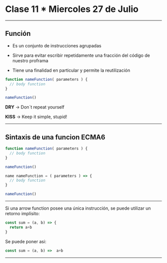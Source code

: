 # Clase 11 * Miercoles 27 de Julio

---

## Función

- Es un conjunto de instrucciones agrupadas

- Sirve para evitar escribir repetidamente una fracción del código de nuestro proframa

- Tiene una finalidad en particular y permite la reutilización

```JavaScript
function nameFunction( parameters ) {
  // body function
}

nameFunction()
```

**DRY** -> Don´t repeat yourself

**KISS** -> Keep it simple, stupid!

---

## Sintaxis de una funcion ECMA6

```JavaScript
function nameFunction( parameters ) {
  // body function
}

nameFunction()
```

```JavaScript
name nameFunction = ( parameters ) => {
  // body function
}

nameFunction()
```

---

Si una arrow function posee una única instrucción, se puede utilizar un retorno implísito:

```JavaScript
const sum = (a, b) => {
  return a+b
}
```

Se puede poner asi:
```JavaScript
const sum = (a, b) =>  a+b
```

---



